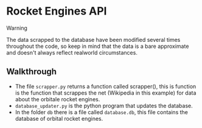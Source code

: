 # Rocket Engines API
 > [!WARNING]
 > The data scrapped to the database have been modified several times throughout the code, so keep in mind that the data is a bare approximate and doesn't always reflect realworld circumstances.
## Walkthrough
* The file `scrapper.py` returns a function called scrapper(), this is function is the function that scrappes the net (Wikipedia in this example) for data about the orbitale rocket engines.
* `database_updater.py` is the python program that updates the database.
* In the folder `db` there is a file called `database.db`, this file contains the database of orbital rocket engines.
